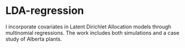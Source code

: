 # LDA-regression
I incorporate covariates in Latent Dirichlet Allocation models through multinomial regressions.
The work includes both simulations and a case study of Alberta plants.
